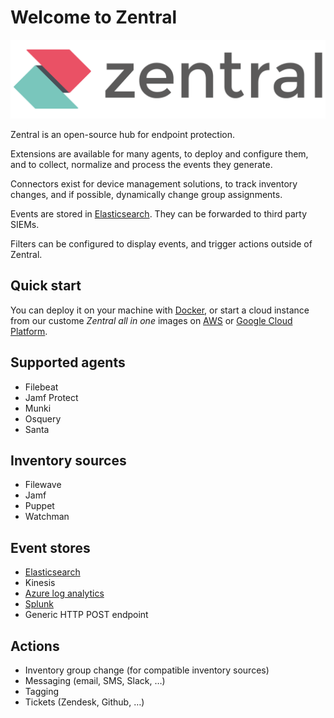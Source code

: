 # Welcome to Zentral

![Zentral](images/logo_640_160.svg)

Zentral is an open-source hub for endpoint protection.

Extensions are available for many agents, to deploy and configure them, and to collect, normalize and process the events they generate.

Connectors exist for device management solutions, to track inventory changes, and if possible, dynamically change group assignments.

Events are stored in [Elasticsearch](https://www.elastic.co/elasticsearch/). They can be forwarded to third party SIEMs.

Filters can be configured to display events, and trigger actions outside of Zentral.

## Quick start

You can deploy it on your machine with [Docker](./deployment/docker-compose), or start a cloud instance from our custome _Zentral all in one_ images on [AWS](./deployment/zaio-aws) or [Google Cloud Platform](./deployment/zaio-gcp).

## Supported agents

* Filebeat
* Jamf Protect
* Munki
* Osquery
* Santa

## Inventory sources

* Filewave
* Jamf
* Puppet
* Watchman

## Event stores

* [Elasticsearch](https://www.elastic.co/products/elasticsearch)
* Kinesis
* [Azure log analytics](https://docs.microsoft.com/en-us/azure/azure-monitor/log-query/get-started-portal)
* [Splunk](https://www.splunk.com/en_us/software/features-comparison-chart.html)
* Generic HTTP POST endpoint

## Actions

* Inventory group change (for compatible inventory sources)
* Messaging (email, SMS, Slack, …)
* Tagging
* Tickets (Zendesk, Github, …)
